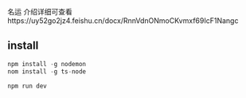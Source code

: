 名运
介绍详细可查看https://uy52go2jz4.feishu.cn/docx/RnnVdnONmoCKvmxf69IcF1Nangc

## install

```js
npm install -g nodemon
nom install -g ts-node
```

```js
npm run dev
```

